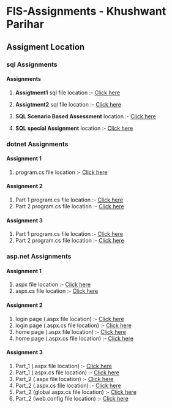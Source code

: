 # FIS-Assignments - Khushwant Parihar
## Assigment Location 

### sql Assignments

#### Assignments

1. **Assigtment1** sql file location :-  [Click here](https://github.com/WOLFIEEEE/FIS-Assignments/blob/main/SQL/Assignment1.sql)

2. **Assigtment2** sql file location :-  [Click here](https://github.com/WOLFIEEEE/FIS-Assignments/blob/main/SQL/Assignment2.sql)

3. **SQL Scenario Based Assessment** location :-  [Click here](https://github.com/WOLFIEEEE/FIS-Assignments/blob/main/SQL/SQL%20Scenario%20Based%20Assessment/Assignment4.sql)

4. **SQL special Assignment** location :-  [Click here](https://github.com/WOLFIEEEE/FIS-Assignments/blob/main/SQL/SQL%20Special%20Assignment/Assignment3.sql)

### dotnet Assignments

#### Assignment 1

1. program.cs file location :-  [Click here](https://github.com/WOLFIEEEE/FIS-Assignments/blob/main/dotnet/Assignment1/Assignment1/Program.cs)

#### Assignment 2

1. Part 1 program.cs file location :-  [Click here](https://github.com/WOLFIEEEE/FIS-Assignments/blob/main/dotnet/Assignment2/Assignment2/program.cs)
2. Part 2 program.cs file location :-  [Click here](https://github.com/WOLFIEEEE/FIS-Assignments/blob/main/dotnet/Assignment2/Assignment2_part2/Program.cs)

#### Assignment 3

1. Part 1 program.cs file location :-  [Click here](https://github.com/WOLFIEEEE/FIS-Assignments/blob/main/dotnet/Assignment3/Assignment3/Program.cs)
2. Part 2 program.cs file location :-  [Click here](https://github.com/WOLFIEEEE/FIS-Assignments/blob/main/dotnet/Assignment3/Assignment3_Part2/Program.cs)

### asp.net Assignments

#### Assignment 1

1. aspx file location :-  [Click here](https://github.com/WOLFIEEEE/FIS-Assignments/blob/main/asp.net/Assignments/WebApp_Day1_1/Assignment1.aspx)
2. aspx.cs file location :- [Click here](https://github.com/WOLFIEEEE/FIS-Assignments/blob/main/asp.net/Assignments/WebApp_Day1_1/Assignment1.aspx.cs)

#### Assignment 2

1. login page (.aspx file location) :-  [Click here](https://github.com/WOLFIEEEE/FIS-Assignments/blob/main/asp.net/Assignments/WebApp_Day1_1/Assignment2_login.aspx)
2. login page (.aspx.cs file location) :-  [Click here](https://github.com/WOLFIEEEE/FIS-Assignments/blob/main/asp.net/Assignments/WebApp_Day1_1/Assignment2_login.aspx.cs)
3. home page (.aspx file location) :-  [Click here](https://github.com/WOLFIEEEE/FIS-Assignments/blob/main/asp.net/Assignments/WebApp_Day1_1/Assignment2_home.aspx)
4. home page (.aspx.cs file location) :-  [Click here](https://github.com/WOLFIEEEE/FIS-Assignments/blob/main/asp.net/Assignments/WebApp_Day1_1/Assignment2_home.aspx.cs)

#### Assignment 3

1. Part_1 (.aspx file location) :-  [Click here](https://github.com/WOLFIEEEE/FIS-Assignments/blob/main/asp.net/Assignment3/WebApp_Day3/Assignment3_part1.aspx)
2. Part_1 (.aspx.cs file location) :-  [Click here](https://github.com/WOLFIEEEE/FIS-Assignments/blob/main/asp.net/Assignment3/WebApp_Day3/Assignment3_part1.aspx.cs)
3. Part_2 (.aspx file location) :- [Click here](https://github.com/WOLFIEEEE/FIS-Assignments/blob/main/asp.net/Assignment3/WebApp_Day3/Assignment3_part2.aspx.cs)
4. Part_2 (.aspx.cs file location) :- [Click here](https://github.com/WOLFIEEEE/FIS-Assignments/blob/main/asp.net/Assignment3/WebApp_Day3/Assignment3_part2.aspx.cs)
5. Part_2 (global.aspx.cs file location) :- [Click here](https://github.com/WOLFIEEEE/FIS-Assignments/blob/main/asp.net/Assignment3/WebApp_Day3/Global.asax.cs)
6. Part_2 (web.config file location) :- [Click here](https://github.com/WOLFIEEEE/FIS-Assignments/blob/main/asp.net/Assignment3/WebApp_Day3/Web.config)
